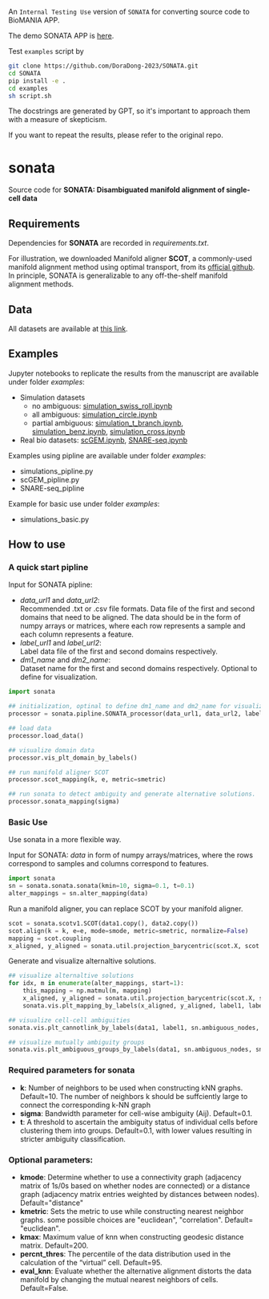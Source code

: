 An `Internal Testing Use` version of `SONATA` for converting source code to BioMANIA APP.

The demo SONATA APP is [here](https://github.com/batmen-lab/BioMANIA/blob/main/examples/sonata_SNARE_seq.html).

Test `examples` script by
```bash
git clone https://github.com/DoraDong-2023/SONATA.git
cd SONATA
pip install -e .
cd examples
sh script.sh
```

The docstrings are generated by GPT, so it's important to approach them with a measure of skepticism.

If you want to repeat the results, please refer to the original repo.

# sonata
Source code for **SONATA: Disambiguated manifold alignment of single-cell data**

## Requirements
Dependencies for **SONATA** are recorded in *requirements.txt*.  

For illustration, we downloaded Manifold aligner **SCOT**, a commonly-used manifold alignment method using optimal transport, from its [official github](https://github.com/rsinghlab/SCOT). In principle, SONATA is generalizable to any off-the-shelf manifold alignment methods.

## Data
All datasets are available at [this link](https://drive.google.com/drive/folders/1DKDP2eSfWODHiFqmn2GQY4m-sNda5seg?usp=sharing).

## Examples
Jupyter notebooks to replicate the results from the manuscript are available under folder *examples*:  
- Simulation datasets
    - no ambiguous: [simulation_swiss_roll.ipynb](https://github.com/batmen-lab/SONATA/blob/main/examples/simulation_swiss_roll.ipynb)
    - all ambiguous: [simulation_circle.ipynb](https://github.com/batmen-lab/SONATA/blob/main/examples/simulation_circle.ipynb)
    - partial ambiguous: [simulation_t_branch.ipynb](https://github.com/batmen-lab/SONATA/blob/main/examples/simulation_t_branch.ipynb), [simulation_benz.ipynb](https://github.com/batmen-lab/SONATA/blob/main/examples/simulation_benz.ipynb), [simulation_cross.ipynb](https://github.com/batmen-lab/SONATA/blob/main/examples/simulation_cross.ipynb)
- Real bio datasets: [scGEM.ipynb](https://github.com/batmen-lab/SONATA/blob/main/examples/scGEM.ipynb), [SNARE-seq.ipynb](https://github.com/batmen-lab/SONATA/blob/main/examples/SNARE-seq.ipynb)

Examples using pipline are available under folder *examples*:
- simulations_pipline.py
- scGEM_pipline.py
- SNARE-seq_pipline    

Example for basic use under folder *examples*: 
- simulations_basic.py


## How to use
### A quick start pipline
Input for SONATA pipline:  
 - *data_url1* and *data_url2*:  
 Recommended .txt or .csv file formats. Data file of the first and second domains that need to be aligned. The data should be in the form of numpy arrays or matrices, where each row represents a sample and each column represents a feature.
 - *label_url1* and *label_url2*:   
 Label data file of the first and second domains respectively.
 - *dm1_name* and *dm2_name*:   
 Dataset name for the first and second domains respectively. Optional to define for visualization.

```python
import sonata 

## initialization, optinal to define dm1_name and dm2_name for visualization!
processor = sonata.pipline.SONATA_processor(data_url1, data_url2, label_url1, label_url2)

## load data
processor.load_data()

## visualize domain data
processor.vis_plt_domain_by_labels()

## run manifold aligner SCOT
processor.scot_mapping(k, e, metric=smetric)

## run sonata to detect ambiguity and generate alternative solutions.
processor.sonata_mapping(sigma)
```

### Basic Use
Use sonata in a more flexible way.

Input for SONATA: *data* in form of numpy arrays/matrices, where the rows correspond to samples and columns correspond to features.
```python
import sonata
sn = sonata.sonata.sonata(kmin=10, sigma=0.1, t=0.1)
alter_mappings = sn.alter_mapping(data)
```

Run a manifold aligner, you can replace SCOT by your manifold aligner.
```python
scot = sonata.scotv1.SCOT(data1.copy(), data2.copy())
scot.align(k = k, e=e, mode=smode, metric=smetric, normalize=False)
mapping = scot.coupling
x_aligned, y_aligned = sonata.util.projection_barycentric(scot.X, scot.y, mapping, XontoY = True)
```

Generate and visualize alternaltive solutions.
```python
## visualize alternaltive solutions
for idx, m in enumerate(alter_mappings, start=1):
    this_mapping = np.matmul(m, mapping)
    x_aligned, y_aligned = sonata.util.projection_barycentric(scot.X, scot.y, this_mapping, XontoY = True)
    sonata.vis.plt_mapping_by_labels(x_aligned, y_aligned, label1, label2)

## visualize cell-cell ambiguities
sonata.vis.plt_cannotlink_by_labels(data1, label1, sn.ambiguous_nodes, sn.ambiguous_links, curve_style = False)

## visualize mutually ambiguity groups
sonata.vis.plt_ambiguous_groups_by_labels(data1, sn.ambiguous_nodes, sn.cluster_labels)

```

### Required parameters for sonata
- **k**: Number of neighbors to be used when constructing kNN graphs. Default=10. The number of neighbors k should be suffciently large to connect the corresponding k-NN graph   
- **sigma**: Bandwidth parameter for cell-wise ambiguity (Aij). Default=0.1.
- **t**: A threshold to ascertain the ambiguity status of individual cells before clustering them into groups. Default=0.1, with lower values resulting in stricter ambiguity classification.

### Optional parameters:
- **kmode**: Determine whether to use a connectivity graph (adjacency matrix of 1s/0s based on whether nodes are connected) or a distance graph (adjacency matrix entries weighted by distances between nodes). Default="distance"
- **kmetric**: Sets the metric to use while constructing nearest neighbor graphs. some possible choices are "euclidean", "correlation". Default= "euclidean".
- **kmax**: Maximum value of knn when constructing geodesic distance matrix. Default=200.
- **percnt_thres**: The percentile of the data distribution used in the calculation of the “virtual” cell. Default=95.
- **eval_knn**: Evaluate whether the alternative alignment distorts the data manifold by changing the mutual nearest neighbors of cells. Default=False.